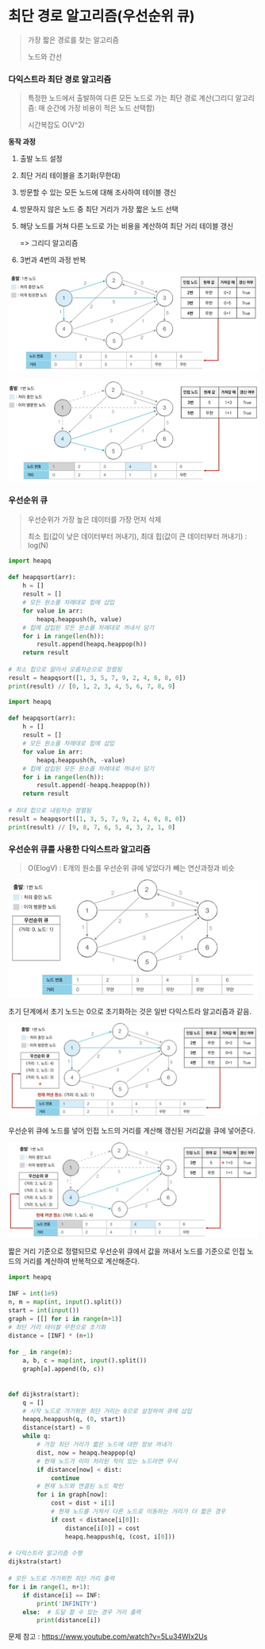 # 최단 경로 알고리즘(우선순위 큐)

> 가장 짧은 경로를 찾는 알고리즘
>
> 노드와 간선

### 다익스트라 최단 경로 알고리즘

> 특정한 노드에서 출발하여 다른 모든 노드로 가는 최단 경로 계산(그리디 알고리즘: 매 순간에 가장 비용이 적은 노드 선택함)
>
> 시간복잡도 O(V^2)

**동작 과정**

1. 출발 노드 설정

2. 최단 거리 테이블을 초기화(무한대)

3. 방문할 수 있는 모든 노드에 대해 조사하여 테이블 갱신

4. 방문하지 않은 노드 중 최단 거리가 가장 짧은 노드 선택

5. 해당 노드를 거쳐 다른 노드로 가는 비용을 계산하여 최단 거리 테이블 갱신

   => 그리디 알고리즘

6. 3번과 4번의 과정 반복



![image-20210903232430281](알고리즘.assets/image-20210903232430281.png)

![image-20210903232604199](알고리즘.assets/image-20210903232604199.png)



### 우선순위 큐

> 우선순위가 가장 높은 데이터를 가장 먼저 삭제
>
> 최소 힙(값이 낮은 데이터부터 꺼내기), 최대 힙(값이 큰 데이터부터 꺼내기) : log(N)

```python
import heapq

def heapqsort(arr):
    h = []
    result = []
    # 모든 원소를 차례대로 힙에 삽입
    for value in arr: 
        heapq.heappush(h, value)
    # 힙에 삽입된 모든 원소를 차례대로 꺼내서 담기
    for i in range(len(h)):
        result.append(heapq.heappop(h))
    return result

# 최소 힙으로 알아서 오름차순으로 정렬됨
result = heapqsort([1, 3, 5, 7, 9, 2, 4, 6, 8, 0])
print(result) // [0, 1, 2, 3, 4, 5, 6, 7, 8, 9]
```

```python
import heapq

def heapqsort(arr):
    h = []
    result = []
    # 모든 원소를 차례대로 힙에 삽입
    for value in arr: 
        heapq.heappush(h, -value)
    # 힙에 삽입된 모든 원소를 차례대로 꺼내서 담기
    for i in range(len(h)):
        result.append(-heapq.heappop(h))
    return result

# 최대 힙으로 내림차순 정렬됨
result = heapqsort([1, 3, 5, 7, 9, 2, 4, 6, 8, 0])
print(result) // [9, 8, 7, 6, 5, 4, 3, 2, 1, 0]
```



### 우선순위 큐를 사용한 다익스트라 알고리즘

> O(ElogV) : E개의 원소를 우선순위 큐에 넣었다가 빼는 연산과정과 비슷

![image-20210903233612933](알고리즘.assets/image-20210903233612933.png)

초기 단계에서 초기 노드는 0으로 초기화하는 것은 일반 다익스트라 알고리즘과 같음.

![image-20210903233751230](알고리즘.assets/image-20210903233751230.png)

우선순위 큐에 노드를 넣어 인접 노드의 거리를 계산해 갱신된 거리값을 큐에 넣어준다.

![image-20210903234005207](알고리즘.assets/image-20210903234005207.png)

짧은 거리 기준으로 정렬되므로 우선순위 큐에서 값을 꺼내서 노드를 기준으로 인접 노드의 거리를 계산하여 반복적으로 계산해준다.



```python
import heapq

INF = int(1e9)
n, m = map(int, input().split())
start = int(input())
graph = [[] for i in range(n+1)]
# 최단 거리 테이블 무한으로 초기화
distance = [INF] * (n+1)

for _ in range(m):
    a, b, c = map(int, input().split())
    graph[a].append((b, c))
    

def dijkstra(start):
    q = []
    # 시작 노드로 가기위한 최단 거리는 0으로 설정하여 큐에 삽입
    heapq.heappush(q, (0, start))
    distance(start) = 0
    while q: 
        # 가장 최단 거리가 짧은 노드에 대한 정보 꺼내기
        dist, now = heapq.heappop(q)
        # 현재 노드가 이미 처리된 적이 있는 노드라면 무시
        if distance[now] < dist:
            continue
        # 현재 노드와 연결된 노드 확인
        for i in graph[now]:
            cost = dist + i[1]
            # 현재 노드를 거쳐서 다른 노드로 이동하는 거리가 더 짧은 경우
        	if cost < distance[i[0]]:
                distance[i[0]] = cost
                heapq.heappush(q, (cost, i[0]))
          
# 다익스트라 알고리즘 수행
dijkstra(start)

# 모든 노드로 가기위한 최단 거리 출력
for i in range(1, n+1):
    if distance[i] == INF:
        print('INFINITY')
    else:  # 도달 할 수 있는 경우 거리 출력
        print(distance[i])
```











문제 참고 : https://www.youtube.com/watch?v=5Lu34WIx2Us

